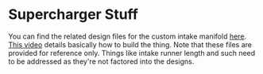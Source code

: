 # Supercharger Stuff
You can find the related design files for the custom intake manifold [here](./Supercharger.zip). [This video](https://youtu.be/Y6_W0FZ5e4A) details basically how to build the thing. Note that these files are provided for reference only. Things like intake runner length and such need to be addressed as they're not factored into the designs. 